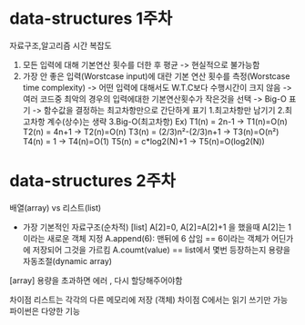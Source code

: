 ﻿# data-structures 1주차
자료구조,알고리즘 시간 복잡도
1. 모든 입력에 대해 기본연산 횟수를 더한 후 평균
    -> 현실적으로 불가능함
2. 가장 안 좋은 입력(Worstcase input)에 대란 기본 연산 횟수를 측정(Worstcase time complexity)
    -> 어떤 입력에 대해서도 W.T.C보다 수행시간이 크지 않음
    -> 여러 코드중 최악의 경우의 입력에대한 기본연산횟수가 작은것을 선택
    -> Big-O 표기
    -> 함수값을 결정하는 최고차항만으로 간단하게 표기
         1.최고차항만 남기기
         2.최고차항 계수(상수)는 생략
         3.Big-O(최고차항)
         Ex)
         T1(n) = 2n-1 -> T1(n)=O(n)
         T2(n) = 4n+1 -> T2(n)=O(n)
         T3(n) = (2/3)n²-(2/3)n+1 -> T3(n)=O(n²)
         T4(n) = 1 -> T4(n)=O(1)
         T5(n) = c*log2(N)+1 -> T5(n)=O(log2(N))

# data-structures 2주차
배열(array) vs 리스트(list)
- 가장 기본적인 자료구조(순차적)
[list]
A[2]=0, A[2]=A[2]+1 을 했을때 A[2]는 1이라는 새로운 객체 지정
A.append(6): 맨뒤에 6 삽임 == 6이라는 객체가 어딘가에 저장되어 그것을 가르킴
A.coumt(value) == list에서 몇번 등장하는지
용량을 자동조절(dynamic array)

[array]
용량을 초과하면 에러 , 다시 할당해주어야함

차이점 리스트는 각각의 다른 메모리에 저장 (객체)
차이점 C에서는 읽기 쓰기만 가능 파이썬은 다양한 기능
